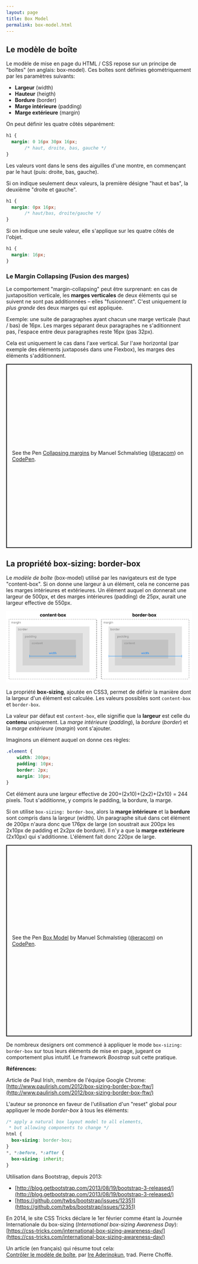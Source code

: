 ```yaml
---
layout: page
title: Box Model
permalink: box-model.html
---
```


Le modèle de boîte
------------------

Le modèle de mise en page du HTML / CSS repose sur un principe de "boîtes" (en anglais: box-model). Ces boîtes sont définies géométriquement par les paramètres suivants:

- **Largeur** (width)
- **Hauteur** (heigth)
- **Bordure** (border)
- **Marge intérieure** (padding)
- **Marge extérieure** (margin)

On peut définir les quatre côtés séparément: 

```css
h1 {
  margin: 0 16px 30px 16px;
       /* haut, droite, bas, gauche */
}
```

Les valeurs vont dans le sens des aiguilles d'une montre, en commençant par le haut (puis: droite, bas, gauche).

Si on indique seulement deux valeurs, la première désigne "haut et bas", la deuxième "droite et gauche".

```css
h1 {
  margin: 0px 16px;
       /* haut/bas, droite/gauche */
}
```
Si on indique une seule valeur, elle s'applique sur les quatre côtés de l'objet.

```css
h1 {
  margin: 16px;
}
```

### Le Margin Collapsing (Fusion des marges)

Le comportement "margin-collapsing" peut être surprenant: en cas de juxtaposition verticale, les **marges verticales** de deux éléments qui se suivent ne sont pas additionnées – elles "fusionnent". C'est uniquement *la plus grande* des deux marges qui est appliquée.

Exemple: une suite de paragraphes ayant chacun une marge verticale (haut / bas) de 16px. Les marges séparant deux paragraphes ne s'aditionnent pas, l'espace entre deux paragraphes reste 16px (pas 32px).

Cela est uniquement le cas dans l'axe vertical. Sur l'axe horizontal (par exemple des éléments juxtaposés dans une Flexbox), les marges des éléments s'additionnent.

<p class="codepen" data-height="500" data-default-tab="result" data-slug-hash="vYMwEKP" data-user="eracom" style="height: 500px; box-sizing: border-box; display: flex; align-items: center; justify-content: center; border: 2px solid; margin: 1em 0; padding: 1em;">
  <span>See the Pen <a href="https://codepen.io/eracom/pen/vYMwEKP">
  Collapsing margins</a> by Manuel Schmalstieg (<a href="https://codepen.io/eracom">@eracom</a>)
  on <a href="https://codepen.io">CodePen</a>.</span>
</p>


La propriété box-sizing: border-box
-----------------------------------

Le *modèle de boîte* (box-model) utilisé par les navigateurs est de type "content-box". Si on donne une largeur à un élément, cela ne concerne pas les marges intérieures et extérieures. Un élément auquel on donnerait une largeur de 500px, et des marges intérieures (padding) de 25px, aurait une largeur effective de 550px.

![Comparaison de deux logiques Box-Model](img/box-model-comparison.png)

La propriété **box-sizing**, ajoutée en CSS3, permet de définir la manière dont la largeur d'un élément est calculée. Les valeurs possibles sont `content-box` et `border-box`.

La valeur par défaut est `content-box`, elle signifie que la **largeur** est celle du **contenu** uniquement. La *marge intérieure* (*padding*), la *bordure* (*border*) et la *marge extérieure* (*margin*) vont s'ajouter.

Imaginons un élément auquel on donne ces règles:

```css
.element {
	width: 200px;
	padding: 10px;
	border: 2px;
	margin: 10px;
}
```

Cet élément aura une largeur effective de 200+(2x10)+(2x2)+(2x10) = 244 pixels. Tout s'additionne, y compris le padding, la bordure, la marge.

Si on utilise `box-sizing: border-box`, alors la **marge intérieure** et la **bordure** sont compris dans la largeur (width). Un paragraphe situé dans cet élément de 200px n'aura donc que 176px de large (on soustrait aux 200px les 2x10px de padding et 2x2px de bordure). Il n'y a que la **marge extérieure** (2x10px) qui s'additionne. L'élément fait donc 220px de large. 

<p class="codepen" data-height="520" data-default-tab="result" data-slug-hash="wvzeWZB" data-editable="true" data-user="eracom" style="height: 520px; box-sizing: border-box; display: flex; align-items: center; justify-content: center; border: 2px solid; margin: 1em 0; padding: 1em;">
  <span>See the Pen <a href="https://codepen.io/eracom/pen/wvzeWZB">
  Box Model</a> by Manuel Schmalstieg (<a href="https://codepen.io/eracom">@eracom</a>)
  on <a href="https://codepen.io">CodePen</a>.</span>
</p>

De nombreux designers ont commencé à appliquer le mode `box-sizing: border-box` sur tous leurs éléments de mise en page, jugeant ce comportement plus intuitif. Le framework *Boostrap* suit cette pratique.

**Références:**

Article de Paul Irish, membre de l'équipe Google Chrome:
[http://www.paulirish.com/2012/box-sizing-border-box-ftw/](http://www.paulirish.com/2012/box-sizing-border-box-ftw/)

L'auteur se prononce en faveur de l'utilisation d'un "reset" global pour appliquer le mode *border-box* à tous les éléments:

```css
/* apply a natural box layout model to all elements, 
 * but allowing components to change */
html {
  box-sizing: border-box;
}
*, *:before, *:after {
  box-sizing: inherit;
}
```

Utilisation dans Bootstrap, depuis 2013:

- [http://blog.getbootstrap.com/2013/08/19/bootstrap-3-released/](http://blog.getbootstrap.com/2013/08/19/bootstrap-3-released/)
- [https://github.com/twbs/bootstrap/issues/12351](https://github.com/twbs/bootstrap/issues/12351)

En 2014, le site CSS Tricks déclare le 1er février comme étant la Journée Internationale du box-sizing (*International box-sizing Awareness Day*):    
[https://css-tricks.com/international-box-sizing-awareness-day/](https://css-tricks.com/international-box-sizing-awareness-day/)

Un article (en français) qui résume tout cela:    
[Contrôler le modèle de boîte](https://la-cascade.io/controler-le-modele-de-boite/), par [Ire Aderinokun](https://bitsofco.de/controlling-the-box-model/), trad. Pierre Choffé.
